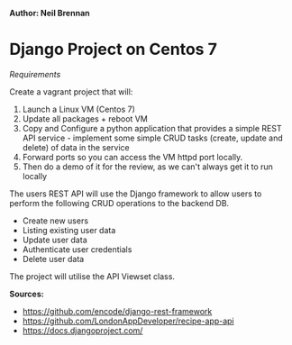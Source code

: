 __Author: Neil Brennan__

# Django Project on Centos 7

*Requirements*

Create a vagrant project that will:
1. Launch a Linux VM (Centos 7)
2. Update all packages + reboot VM
3. Copy and Configure a python application that provides a simple REST API service - implement some simple CRUD tasks (create, update and delete) of data in the service
4. Forward ports so you can access the VM httpd port locally.
5. Then do a demo of it for the review, as we can't always get it to run locally

The users REST API will use the Django framework to allow users to perform the following CRUD operations to the backend DB.

-  Create new users
-  Listing existing user data
-  Update user data
-  Authenticate user credentials
-  Delete user data

The project will utilise the API Viewset class.

__Sources:__
- https://github.com/encode/django-rest-framework
- https://github.com/LondonAppDeveloper/recipe-app-api
- https://docs.djangoproject.com/

